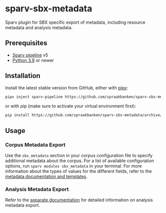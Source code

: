 # sparv-sbx-metadata

Sparv plugin for SBX specific export of metadata, including resource metadata and analysis metadata.

## Prerequisites

* [Sparv pipeline](https://github.com/spraakbanken/sparv) v5
* [Python 3.9](https://python.org/) or newer

## Installation

Install the latest stable version from GitHub, either with [pipx](https://pipx.pypa.io/):

```sh
pipx inject sparv-pipeline https://github.com/spraakbanken/sparv-sbx-metadata/archive/main.zip
```

or with pip (make sure to activate your virtual environment first):

```sh
pip install https://github.com/spraakbanken/sparv-sbx-metadata/archive/main.zip
```

## Usage

### Corpus Metadata Export

Use the `sbx_metadata` section in your corpus configuration file to specify additional metadata about the corpus. For a
list of available configuration options, run `sparv modules sbx_metadata` in your terminal. For more information about
the types of values for the different fields, refer to the [metadata documentation and
templates](https://github.com/spraakbanken/metadata/).

### Analysis Metadata Export

Refer to the [separate documentation](docs/analysis-metadata.md) for detailed information on analysis metadata export.
